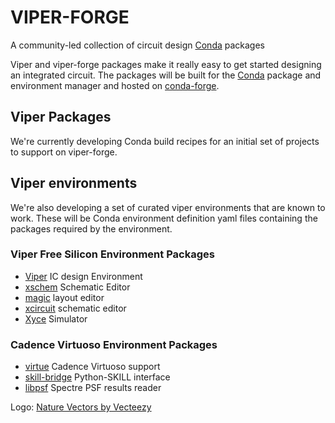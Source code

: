 # VIPER-FORGE

A community-led collection of circuit design [Conda](https://docs.conda.io/en/latest/) packages

Viper and viper-forge packages make it really easy to get started designing an integrated circuit.  The packages will be built for the [Conda](https://docs.conda.io/en/latest/) package and environment manager and hosted on [conda-forge](https://conda-forge.org/).

## Viper Packages

We're currently developing Conda build recipes for an initial set of projects to support on viper-forge.

## Viper environments

We're also developing a set of curated viper environments that are known to work.  These will be Conda environment definition yaml files containing the packages required by the environment.

### Viper Free Silicon Environment Packages

- [Viper](http://www.cascode-labs.org/viper/) IC design Environment
- [xschem](http://repo.hu/projects/xschem/xschem_man/xschem_man.html) Schematic Editor
- [magic](http://opencircuitdesign.com/magic/index.html) layout editor
- [xcircuit](http://opencircuitdesign.com/xcircuit/index.html) schematic editor
- [Xyce](https://xyce.sandia.gov/) Simulator

### Cadence Virtuoso Environment Packages

- [virtue](http://www.cascode-labs.org/virtue/) Cadence Virtuoso support
- [skill-bridge](https://unihd-cag.github.io/skillbridge/) Python-SKILL interface
- [libpsf](https://pypi.org/project/libpsf/) Spectre PSF results reader

Logo: [Nature Vectors by Vecteezy](https://www.vecteezy.com/free-vector/nature)
